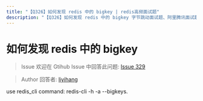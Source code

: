 ```yaml
---
title: "【Q326】如何发现 redis 中的 bigkey | redis高频面试题"
description: "【Q326】如何发现 redis 中的 bigkey 字节跳动面试题、阿里腾讯面试题、美团小米面试题。"
---
```


# 如何发现 redis 中的 bigkey

> Issue
> 欢迎在 Gtihub Issue 中回答此问题: [Issue 329](https://github.com/shfshanyue/Daily-Question/issues/329)

> Author
> 回答者: [liyihang](https://github.com/liyihang)

use redis_cli command: redis-cli -h -a --bigkeys.
